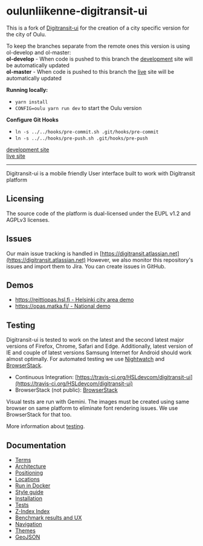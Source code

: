 # oulunliikenne-digitransit-ui

This is a fork of [Digitransit-ui](https://github.com/HSLdevcom/digitransit-ui) for the creation of a city specific version for the city of Oulu.

To keep the branches separate from the remote ones this version is using ol-develop and ol-master:  
**ol-develop** - When code is pushed to this branch the [development](https://next-dev.oulunliikenne.fi/) site will be automatically updated  
**ol-master** - When code is pushed to this branch the [live](https://www.oulunliikenne.fi/) site will be automatically updated

**Running locally:**
- `yarn install`
- `CONFIG=oulu yarn run dev` to start the Oulu version

**Configure Git Hooks**
- `ln -s ../../hooks/pre-commit.sh .git/hooks/pre-commit`
- `ln -s ../../hooks/pre-push.sh .git/hooks/pre-push` 

[development site](https://next-dev.oulunliikenne.fi/)  
[live site](https://www.oulunliikenne.fi/)

---

Digitransit-ui is a mobile friendly User interface built to work with Digitransit platform

## Licensing
The source code of the platform is dual-licensed under the EUPL v1.2 and AGPLv3 licenses.

## Issues
Our main issue tracking is handled in [https://digitransit.atlassian.net](https://digitransit.atlassian.net)
However, we also monitor this repository's issues and import them to Jira. You can create issues in GitHub.

## Demos
* [https://reittiopas.hsl.fi - Helsinki city area demo](https://reittiopas.hsl.fi/)
* [https://opas.matka.fi/ - National demo](https://opas.matka.fi/)

## Testing

Digitransit-ui is tested to work on the latest and the second latest major versions of Firefox, Chrome, Safari and Edge. Additionally, latest version of IE and couple of latest versions Samsung Internet for Android should work almost optimally. For automated testing we use [Nightwatch](http://nightwatchjs.org/) and [BrowserStack](http://browserstack.com/).
- Continuous Integration: [https://travis-ci.org/HSLdevcom/digitransit-ui](https://travis-ci.org/HSLdevcom/digitransit-ui)
- BrowserStack (not public): [BrowserStack](http://www.browserstack.com/)

Visual tests are run with Gemini. The images must be created using same browser on same platform to eliminate font rendering issues. We use BrowserStack for that too.

More information about [testing](docs/Tests.md).

## Documentation
* [Terms](docs/Terms.md)
* [Architecture](docs/Architecture.md)
* [Positioning](docs/Position.md)
* [Locations](docs/Location.md)
* [Run in Docker](docs/Docker.md)
* [Style guide](http://beta.digitransit.fi/styleguide)
* [Installation](docs/Installation.md)
* [Tests](docs/Tests.md)
* [Z-Index Index](docs/ZIndex.md)
* [Benchmark results and UX](docs/JSBenchmark.md)
* [Navigation](docs/Navigation.md)
* [Themes](docs/Themes.md)
* [GeoJSON](docs/GeoJson.md)
